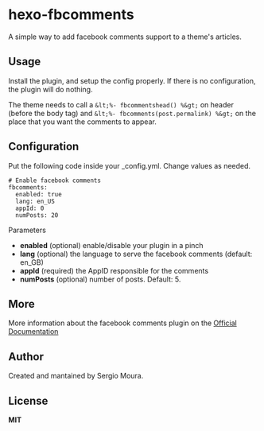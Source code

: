hexo-fbcomments
===============

A simple way to add facebook comments support to a theme's articles.

Usage
-----

Install the plugin, and setup the config properly. If there is no configuration, the plugin will do nothing.

The theme needs to call a ```&lt;%- fbcommentshead() %&gt;``` on header (before the body tag) and ```&lt;%- fbcomments(post.permalink) %&gt;``` on the place that you want the comments to appear.

Configuration
-------------

Put the following code inside your _config.yml. Change values as needed.

```
# Enable facebook comments
fbcomments:
  enabled: true
  lang: en_US
  appId: 0
  numPosts: 20
```

Parameters

* **enabled** (optional) enable/disable your plugin in a pinch
* **lang** (optional) the language to serve the facebook comments (default: en_GB)
* **appId** (required) the AppID responsible for the comments
* **numPosts** (optional) number of posts. Default: 5.

More
----
More information about the facebook comments plugin on the [Official Documentation](https://developers.facebook.com/docs/plugins/comments)

Author
------
Created and mantained by Sergio Moura.

License
-------
**MIT**